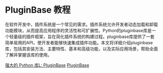 # PluginBase 教程

<show-structure depth="3"/>

在软件开发中，插件系统是一个常见的需求。插件系统允许开发者动态加载和卸载功能模块，从而提高应用程序的灵活性和可扩展性。Python的pluginbase库是一个轻量级的插件框架，旨在简化插件系统的构建过程。pluginbase库提供了一套简单易用的API，使开发者能够快速集成插件功能。本文将详细介绍pluginbase库，包括其安装方法、主要特性、基本和高级功能，以及实际应用场景，帮助全面了解并掌握该库的使用。

<seealso>
<category ref="ref_docs">
    <a href="https://mp.weixin.qq.com/s/XxoyWrXpH5OKUl_akY52vQ">强大的 Python 库L: PluginBase</a>
</category>
<category ref="ref_github">
    <a href="https://github.com/mitsuhiko/pluginbase">PluginBase</a>
</category>
<category ref="ref_issues">
</category>
<category ref="ref_hf">
</category>
<category ref="ref_ms">
</category>
</seealso>


